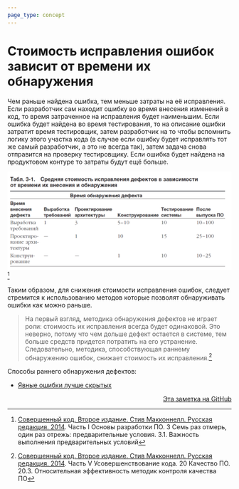 ```yaml
---
page_type: concept
---
```


# Стоимость исправления ошибок зависит от времени их обнаружения

Чем раньше найдена ошибка, тем меньше затраты на её исправления. Если разработчик сам находит ошибку во время внесения изменений в код, то время затраченное на исправления будет наименьшим. Если ошибка будет найдена во время тестирования, то на описание ошибки затратит время тестировщик, затем разработчик на то чтобы вспомнить логику этого участка кода (в случае если ошибку будет исправлять тот же самый разработчик, а это не всегда так), затем задача снова отправится на проверку тестировщику. Если ошибка будет найдена на продуктовом контуре то затраты будут ещё больше.

![](images/error-fix-cost01.png)
[^1]

Таким образом, для снижения стоимости исправления ошибок, следует стремится к использованию методов которые позволят обнаруживать ошибки как можно раньше.

> На первый взгляд, методика обнаружения дефектов не играет роли: стоимость их исправления всегда будет одинаковой. Это неверно, потому что чем дольше дефект остается в системе, тем больше средств придется потратить на его устранение. Следовательно, методика, способствующая раннему обнаружению ошибок, снижает стоимость их исправления.[^2]

Способы раннего обнаружения дефектов:

- [Явные ошибки лучше скрытых](20221023131820.md)

[^1]: [Совершенный код. Второе издание. Стив Макконнелл. Русская редакция. 2014](McConnellCodeComplete2014.md). Часть I Основы разработки ПО. 3 Семь раз отмерь, один раз отрежь: предварительные условия. 3.1. Важность выполнения предварительных условий
[^2]: [Совершенный код. Второе издание. Стив Макконнелл. Русская редакция. 2014](McConnellCodeComplete2014.md). Часть V Усовершенствование кода. 20 Качество ПО. 20.3. Относительная эффективность методик контроля качества ПО



<p v-pre style="text-align: right">
  <a href="https://github.com/Kverde/algorithms/blob/main/source/20221023132121.md">
  Эта заметка на GitHub
  </a>
</p>
